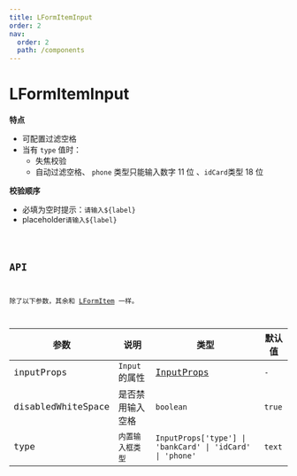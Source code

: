 ```yaml
---
title: LFormItemInput
order: 2
nav:
  order: 2
  path: /components
---
```


# LFormItemInput

**特点**

- 可配置过滤空格
- 当有 `type` 值时：
  - 失焦校验
  - 自动过滤空格、 `phone` 类型只能输入数字 11 位 、`idCard`类型 18 位

**校验顺序**

- 必填为空时提示：`请输入${label}`
- placeholder`请输入${label}`

<code src='./demos/Demo1.tsx'>

## API

除了以下参数，其余和 [LFormItem](/components/form-item#api) 一样。

| 参数 | 说明 | 类型 | 默认值 |
| --- | --- | --- | --- |
| inputProps | `Input`的属性 | [InputProps](https://4x.ant.design/components/input-cn/#API) | `-` |
| disabledWhiteSpace | 是否禁用输入空格 | `boolean` | `true` |
| type | `内置输入框类型` | `InputProps['type'] \| 'bankCard' \| 'idCard' \| 'phone'` | `text` |
